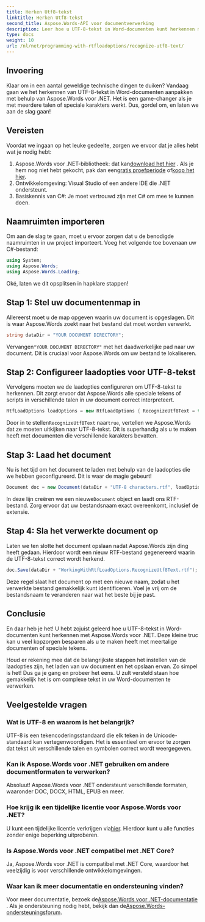 ```yaml
---
title: Herken Utf8-tekst
linktitle: Herken Utf8-tekst
second_title: Aspose.Words-API voor documentverwerking
description: Leer hoe u UTF-8-tekst in Word-documenten kunt herkennen met Aspose.Words voor .NET met deze gedetailleerde, stapsgewijze handleiding.
type: docs
weight: 10
url: /nl/net/programming-with-rtfloadoptions/recognize-utf8-text/
---
```

## Invoering

Klaar om in een aantal geweldige technische dingen te duiken? Vandaag gaan we het herkennen van UTF-8-tekst in Word-documenten aanpakken met behulp van Aspose.Words voor .NET. Het is een game-changer als je met meerdere talen of speciale karakters werkt. Dus, gordel om, en laten we aan de slag gaan!

## Vereisten

Voordat we ingaan op het leuke gedeelte, zorgen we ervoor dat je alles hebt wat je nodig hebt:

1.  Aspose.Words voor .NET-bibliotheek: dat kan[download het hier](https://releases.aspose.com/words/net/) . Als je hem nog niet hebt gekocht, pak dan een[gratis proefperiode](https://releases.aspose.com/) of[koop het hier](https://purchase.aspose.com/buy).
2. Ontwikkelomgeving: Visual Studio of een andere IDE die .NET ondersteunt.
3. Basiskennis van C#: Je moet vertrouwd zijn met C# om mee te kunnen doen.

## Naamruimten importeren

Om aan de slag te gaan, moet u ervoor zorgen dat u de benodigde naamruimten in uw project importeert. Voeg het volgende toe bovenaan uw C#-bestand:

```csharp
using System;
using Aspose.Words;
using Aspose.Words.Loading;
```

Oké, laten we dit opsplitsen in hapklare stappen!

## Stap 1: Stel uw documentenmap in

Allereerst moet u de map opgeven waarin uw document is opgeslagen. Dit is waar Aspose.Words zoekt naar het bestand dat moet worden verwerkt.

```csharp
string dataDir = "YOUR DOCUMENT DIRECTORY";
```

 Vervangen`"YOUR DOCUMENT DIRECTORY"` met het daadwerkelijke pad naar uw document. Dit is cruciaal voor Aspose.Words om uw bestand te lokaliseren.

## Stap 2: Configureer laadopties voor UTF-8-tekst

Vervolgens moeten we de laadopties configureren om UTF-8-tekst te herkennen. Dit zorgt ervoor dat Aspose.Words alle speciale tekens of scripts in verschillende talen in uw document correct interpreteert.

```csharp
RtfLoadOptions loadOptions = new RtfLoadOptions { RecognizeUtf8Text = true };
```

 Door in te stellen`RecognizeUtf8Text` naar`true`, vertellen we Aspose.Words dat ze moeten uitkijken naar UTF-8-tekst. Dit is superhandig als u te maken heeft met documenten die verschillende karakters bevatten.

## Stap 3: Laad het document

Nu is het tijd om het document te laden met behulp van de laadopties die we hebben geconfigureerd. Dit is waar de magie gebeurt!

```csharp
Document doc = new Document(dataDir + "UTF-8 characters.rtf", loadOptions);
```

 In deze lijn creëren we een nieuwe`Document` object en laadt ons RTF-bestand. Zorg ervoor dat uw bestandsnaam exact overeenkomt, inclusief de extensie.

## Stap 4: Sla het verwerkte document op

Laten we ten slotte het document opslaan nadat Aspose.Words zijn ding heeft gedaan. Hierdoor wordt een nieuw RTF-bestand gegenereerd waarin de UTF-8-tekst correct wordt herkend.

```csharp
doc.Save(dataDir + "WorkingWithRtfLoadOptions.RecognizeUtf8Text.rtf");
```

Deze regel slaat het document op met een nieuwe naam, zodat u het verwerkte bestand gemakkelijk kunt identificeren. Voel je vrij om de bestandsnaam te veranderen naar wat het beste bij je past.

## Conclusie

En daar heb je het! U hebt zojuist geleerd hoe u UTF-8-tekst in Word-documenten kunt herkennen met Aspose.Words voor .NET. Deze kleine truc kan u veel kopzorgen besparen als u te maken heeft met meertalige documenten of speciale tekens.

Houd er rekening mee dat de belangrijkste stappen het instellen van de laadopties zijn, het laden van uw document en het opslaan ervan. Zo simpel is het! Dus ga je gang en probeer het eens. U zult versteld staan hoe gemakkelijk het is om complexe tekst in uw Word-documenten te verwerken.

## Veelgestelde vragen

### Wat is UTF-8 en waarom is het belangrijk?

UTF-8 is een tekencoderingsstandaard die elk teken in de Unicode-standaard kan vertegenwoordigen. Het is essentieel om ervoor te zorgen dat tekst uit verschillende talen en symbolen correct wordt weergegeven.

### Kan ik Aspose.Words voor .NET gebruiken om andere documentformaten te verwerken?

Absoluut! Aspose.Words voor .NET ondersteunt verschillende formaten, waaronder DOC, DOCX, HTML, EPUB en meer.

### Hoe krijg ik een tijdelijke licentie voor Aspose.Words voor .NET?

 U kunt een tijdelijke licentie verkrijgen via[hier](https://purchase.aspose.com/temporary-license/). Hierdoor kunt u alle functies zonder enige beperking uitproberen.

### Is Aspose.Words voor .NET compatibel met .NET Core?

Ja, Aspose.Words voor .NET is compatibel met .NET Core, waardoor het veelzijdig is voor verschillende ontwikkelomgevingen.

### Waar kan ik meer documentatie en ondersteuning vinden?

 Voor meer documentatie, bezoek de[Aspose.Words voor .NET-documentatie](https://reference.aspose.com/words/net/) . Als je ondersteuning nodig hebt, bekijk dan de[Aspose.Words-ondersteuningsforum](https://forum.aspose.com/c/words/8).